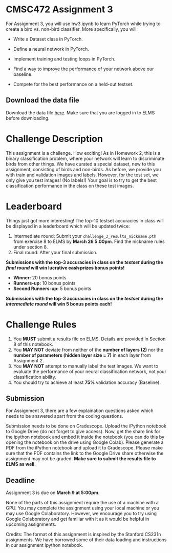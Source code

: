 # CMSC472 Assignment 3

For Assignment 3, you will use hw3.ipynb to learn PyTorch while trying to create a bird vs. non-bird classifier. More specifically, you will:

- Write a Dataset class in PyTorch.

- Define a neural network in PyTorch.

- Implement training and testing loops in PyTorch.

- Find a way to improve the performance of your network above our baseline.

- Compete for the best performance on a held-out testset.

## Download the data file

Download the data file [here](https://umd.instructure.com/files/61778860/download?download_frd=1). Make sure that you are logged in to ELMS before downloading.

# Challenge Description

This assignment is a challenge. How exciting! As in Homework 2, this is a binary classification problem, where your network will learn to discriminate birds from other things. We have curated a special dataset, new to this assignment, consisting of birds and non-birds. As before, we provide you with train and validation images and labels. However, for the test set, we only give you test images! (No labels!) Your goal is to try to get the best classification performance in the class on these test images.


# Leaderboard 

Things just got more interesting! The top-10 testset accuracies in class will be displayed in a leaderboard which will be updated twice:
1. Intermediate round: Submit your `challenge_3_results_nickname.pth` from exercise 8 to ELMS by **March 26 5.00pm**. Find the nickname rules under section 8.
2. Final round: After your final submission.

**Submissions with the top-3 accuracies in class on the *testset* during the *final round* will win lucrative ~~cash prizes~~ bonus points!**

* **Winner:** 20 bonus points 
* **Runners-up:** 10 bonus points 
* **Second Runners-up:** 5 bonus points 

**Submissions with the top-3 accuracies in class on the *testset* during the *intermediate round* will win 5 bonus points each!**


# Challenge Rules

1. You **MUST** submit a results file on ELMS. Details are provided in Section 8 of this notebook.
2. You **MAY NOT** deviate from neither of the **number of layers (2)** nor the **number of parameters (hidden layer size = 7)** in each layer from Assignment 2. 
3. You **MAY NOT** attempt to manually label the test images. We want to evaluate the performance of your neural classification network, not your classification ability.
4. You should try to achieve at least **75%** validation accuracy (Baseline).

## Submission

For Assignment 3, there are a few  explaination questions asked which needs to be answered apart from the coding questions. 

Submission needs to be done on Gradescope. Upload the iPython notebook to Google Drive (do not forget to give access). Now, get the share link for the ipython notebook and embed it inside the notebook (you can do this by opening the notebook on the drive using Google Colab).  Please generate a PDF from the iPython notebook and upload it to Gradescope. Please make sure that the PDF contains the link to the Google Drive share otherwise the assignment may not be graded. **Make sure to submit the results file to ELMS as well**.

## Deadline

Assignment 3 is due on **March 9 at 5:00pm**.  

None of the parts of this assignment require the use of a machine with a GPU. You may complete the assignment using your local machine or you may use Google Colaboratory. However, we encourage you to try using Google Colaboratory and get familiar with it as it would be helpful in upcoming assignments.

Credits: The format of this assignment is inspired by the Stanford CS231n assignments. We have borrowed some of their data loading and instructions in our assignment ipython notebook. 
